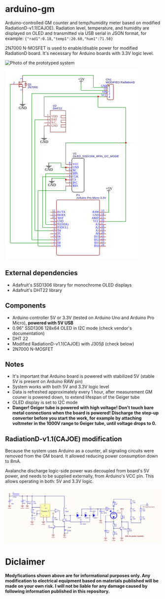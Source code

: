 # arduino-gm
Arduino-controlled GM counter and temp/humidity meter based on modified RadiationD-v1.1(CAJOE). Radiation level, temperature, and humidity are displayed on OLED and transmitted via USB serial in JSON format, for example: `{"rad1":0.18,"temp1":20.60,"hum1":71.50}`

2N7000 N-MOSFET is used to enable/disable power for modified RadiationD board. It's necessary for Arduino boards with 3.3V logic level.

![Photo of the prototyped system](https://github.com/malipek/arduino-gm/blob/master/media/gm-counter.png?raw=true)

![Schematic of system connections](https://github.com/malipek/arduino-gm/blob/master/media/Schematic_GM_connection_2022-10-09.png?raw=true)

## External dependencies

* Adafruit's SSD1306 library for monochrome 
OLED displays
* Adafruit's DHT22 library


## Components

* Arduino controller 5V or 3.3V (tested on Arduino Uno and Arduino Pro Micro), **powered with 5V USB**
* 0.96" SSD1306 128x64 OLED in I2C mode (check vendor's documentation)
* DHT 22
* Modified RadiationD-v1.1(CAJOE) with J305β (check below)
* 2N7000 N-MOSFET

## Notes

* It's important that Arduino board is powered with stabilized 5V (stable 5V is present on Arduino RAW pin)
* System works with both 5V and 3.3V logic level
* Data is refreshed approximately every 1 hour, after measurement GM couner is powered down, to extend lifespan of the Geiger tube
* OLED display is set to I2C mode
* **Danger! Geiger tube is powered with high voltage! Don't touch bare metal connections when the board is powered! Discharge the step-up converter before you start the work, for example by attaching voltmeter in the 1000V range to Geiger tube, until voltage drops to 0.**

## RadiationD-v1.1(CAJOE) modification
Because the system uses Arduino as a counter, all signaling circuits were removed from the GM board. It allowed reducing power consumption down to 8mA.

Avalanche discharge logic-side power was decoupled from board's 5V power, and needs to be supplied externally, from Arduino's VCC pin. This allows operating in both: 5V and 3.3V logic.

![Schema of modified RadiationD circut](https://github.com/malipek/arduino-gm/blob/master/media/modified_GM_counter.png?raw=true)

# Diclaimer
**Modyfications shown above are for informational purposes only. Any modification to electrical equipment based on materials published will be made on your own risk. I will not be liable for any damage caused by following information published in this repository.**
